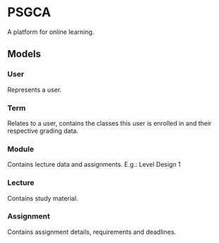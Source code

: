 # PSGCA

A platform for online learning.

## Models

### User

Represents a user.

### Term

Relates to a user, contains the classes this user is enrolled in and their respective grading data.

### Module

Contains lecture data and assignments. E.g.: Level Design 1

### Lecture

Contains study material.

### Assignment

Contains assignment details, requirements and deadlines.
